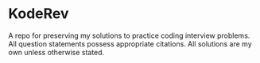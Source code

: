 # KodeRev
A repo for preserving my solutions to practice coding interview problems. All question statements possess appropriate citations. All solutions are my own unless otherwise stated.
